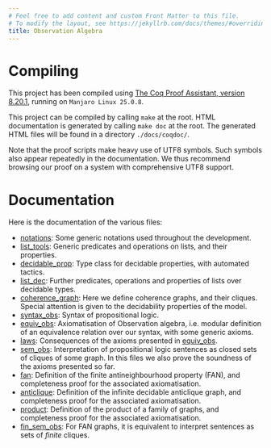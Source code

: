 ```yaml
---
# Feel free to add content and custom Front Matter to this file.
# To modify the layout, see https://jekyllrb.com/docs/themes/#overriding-theme-defaults
title: Observation Algebra
---
```

# Compiling

This project has been compiled using [The Coq Proof Assistant, version 8.20.1](https://rocq-prover.org/), running on `Manjaro Linux 25.0.8`.

This project can be compiled by calling `make` at the root. HTML documentation is generated by calling `make doc` at the root. The generated HTML files will be found in a directory `./docs/coqdoc/`.

Note that the proof scripts make heavy use of UTF8 symbols. Such symbols also appear repeatedly in the documentation. We thus recommend browsing our proof on a system with comprehensive UTF8 support.

# Documentation

Here is the documentation of the various files:

* [notations](coqdoc/Obs.notations):
  Some generic notations used throughout the development.
* [list_tools](coqdoc/Obs.list_tools):
  Generic predicates and operations on lists, and their properties.
* [decidable_prop](coqdoc/Obs.decidable_prop):
  Type class for decidable properties, with automated tactics.
* [list_dec](coqdoc/Obs.list_dec):
  Further predicates, operations and properties of lists over decidable types.
* [coherence_graph](coqdoc/Obs.coherence_graph):
  Here we define coherence graphs, and their cliques. Special attention is given to the decidability properties of the model.
* [syntax_obs](coqdoc/Obs.syntax_obs):
  Syntax of propositional logic.
* [equiv_obs](coqdoc/Obs.equiv_obs):
  Axiomatisation of Observation algebra, i.e. modular definition of an equivalence relation over our syntax, with some generic axioms.
* [laws](coqdoc/Obs.laws):
  Consequences of the axioms presented in [equiv_obs](coqdoc/Obs.equiv_obs).
* [sem_obs](coqdoc/Obs.sem_obs):
  Interpretation of propositional logic sentences as closed sets of cliques of some graph. In this files we also prove the soundness of the axioms presented so far.
* [fan](coqdoc/Obs.fan):
  Definition of the finite antineighbourhood property (FAN), and completeness proof for the associated axiomatisation.
* [anticlique](coqdoc/Obs.anticlique):
  Definition of the infinite decidable anticlique graph, and completeness proof for the associated axiomatisation.
* [product](coqdoc/Obs.product):
  Definition of the product of a family of graphs, and completeness proof for the associated axiomatisation.
* [fin_sem_obs](coqdoc/Obs.fin_sem_obs):
  For FAN graphs, it is equivalent to interpret sentences as sets of _finite_ cliques.
